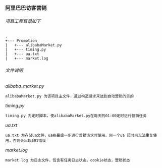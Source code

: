 ### 阿里巴巴访客营销

###### 项目工程目录如下

```阿里巴巴访客营销
.
+--- Promotion
|   +--- alibabaMarket.py
|   +--- timing.py
|   +--- ua.txt
|   +--- market.log
```


###### 文件说明
*alibaba_market.py*

	alibabaMarket.py 为该项目主文件，通过构造请求来达到自动营销的目的
	
*timing.py*

	timing.py 为定时脚本，使alibabaMarket.py在每天的01:00定时进行营销任务

*ua.txt*

	ua.txt 为存储ua文件，ua在最后一步进行营销请求时使用，同一个ua 短时间无法重复使用，否则会出现601错误
	
*market.log*

	market.log 为日志文件，包含有任务日志状态，cookie状态，营销状态
	

